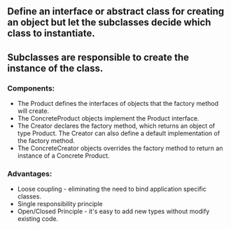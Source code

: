 ## Define an interface or abstract class for creating an object but let the subclasses decide which class to instantiate.
## Subclasses are responsible to create the instance of the class.

### Components:
 * The Product defines the interfaces of objects that the factory method will create.
 * The ConcreteProduct objects implement the Product interface.
 * The Creator declares the factory method, which returns an object of type Product. The Creator can also define a default implementation of the factory method.
 * The ConcreteCreator objects overrides the factory method to return an instance of a Concrete Product.

### Advantages:
 * Loose coupling - eliminating the need to bind application specific classes. 
 * Single responsibility principle
 * Open/Closed Principle - it's easy to add new types without modify existing code.